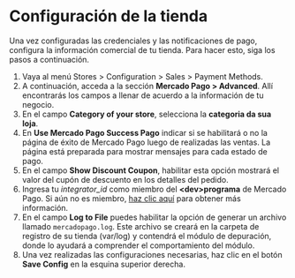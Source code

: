# Configuración de la tienda
 
Una vez configuradas las credenciales y las notificaciones de pago, configura la información comercial de tu tienda. Para hacer esto, siga los pasos a continuación.

1. Vaya al menú Stores > Configuration > Sales > Payment Methods.
2. A continuación, acceda a la sección **Mercado Pago > Advanced**. Allí encontrarás los campos a llenar de acuerdo a la información de tu negocio.
3. En el campo **Category of your store**, selecciona la **categoria da sua loja**.
4. En **Use Mercado Pago Success Pago** indicar si se habilitará o no la página de éxito de Mercado Pago luego de realizadas las ventas. La página está preparada para mostrar mensajes para cada estado de pago.
5. En el campo **Show Discount Coupon**, habilitar esta opción mostrará el valor del cupón de descuento en los detalles del pedido.
6. Ingresa tu *integrator_id* como miembro del **&lt;dev&gt;programa** de Mercado Pago. Si aún no es miembro, [haz clic aquí](https://www.mercadopago[FAKER][URL][DOMAIN]/developers/pt/developer-program) para obtener más información.
7. En el campo **Log to File** puedes habilitar la opción de generar un archivo llamado `mercadopago.log`. Este archivo se creará en la carpeta de registro de su tienda (var/log) y contendrá el módulo de depuración, donde lo ayudará a comprender el comportamiento del módulo.
8. Una vez realizadas las configuraciones necesarias, haz clic en el botón **Save Config**  en la esquina superior derecha.